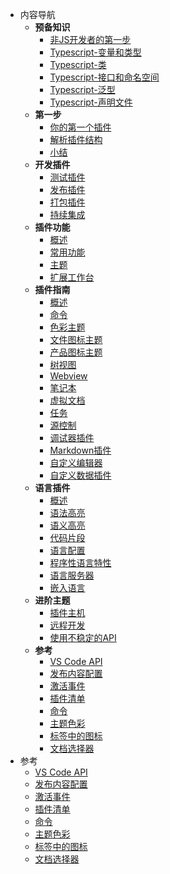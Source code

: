 <!-- * 快速入门 -->
* 内容导航
    * **预备知识**
      * [非JS开发者的第一步](/preknowledge/first-step.md)
      * [Typescript-变量和类型](/preknowledge/variable-and-type.md)
      * [Typescript-类](/preknowledge/class.md)
      * [Typescript-接口和命名空间](/preknowledge/interface-and-namespace.md)
      * [Typescript-泛型](/preknowledge/generics.md)
      * [Typescript-声明文件](/preknowledge/declaration-files.md)
    * **第一步**
        * [你的第一个插件](/get-started/your-first-extension.md)
        * [解析插件结构](/get-started/extension-anatomy.md)
        * [小结](/get-started/wrapping-up.md)
    * **开发插件**
        * [测试插件](/working-with-extensions/testing-extension.md)
        * [发布插件](/working-with-extensions/publish-extension.md)
        * [打包插件](/working-with-extensions/bundling-extension.md)
        * [持续集成](/working-with-extensions/continuous-integration.md)
    * **插件功能**
        * [概述](/extension-capabilities/readme.md)
        * [常用功能](/extension-capabilities/common-capabilities.md)
        * [主题](/extension-capabilities/theming.md)
        * [扩展工作台](/extension-capabilities/extending-workbench.md)
    * **插件指南**
        * [概述](/extension-guides/readme.md)
        * [命令](/extension-guides/command.md)
        * [色彩主题](/extension-guides/color-theme.md)
        * [文件图标主题](/extension-guides/file-icon-theme.md)
        * [产品图标主题](/extension-guides/product-icon-theme.md)
        * [树视图](/extension-guides/tree-view.md)
        * [Webview](/extension-guides/webview.md)
        * [笔记本](/extension-guides/notebook.md)
        * [虚拟文档](/extension-guides/virtual-documents.md)
        * [任务](/extension-guides/task-provider.md)
        * [源控制](/extension-guides/scm-provider.md)
        * [调试器插件](/extension-guides/debugger-extension.md)
        * [Markdown插件](/extension-guides/markdown-extension.md)
        * [自定义编辑器](/extension-guides/custom-editors.md)
        * [自定义数据插件](/extension-guides/custom-data-extension.md)
    * **语言插件**
        * [概述](/language-extensions/)
        * [语法高亮](/language-extensions/syntax-highlight-guide.md)
        * [语义高亮](/language-extensions/semantic-highlight-guide.md)
        * [代码片段](/language-extensions/snippet-guide.md)
        * [语言配置](/language-extensions/language-configuration-guide.md)
        * [程序性语言特性](/language-extensions/programmatic-language-features.md)
        * [语言服务器](/language-extensions/language-server-extension-guide.md)
        * [嵌入语言](/language-extensions/embedded-languages.md)
    * **进阶主题**
        * [插件主机](/advanced-topics/extension-host.md)
        * [远程开发](/advanced-topics/remote-extensions.md)
        * [使用不稳定的API](/advanced-topics/using-proposed-api.md)
    * ️️**参考**
        * [VS Code API](/references/vscode-api.md)
        * [发布内容配置](/references/contribution-points.md)
        * [激活事件](/references/activation-events.md)
        * [插件清单](/references/extension-manifest.md)
        * [命令](/references/commands.md)
        * [主题色彩](/references/theme-color.md)
        * [标签中的图标](/references/icons-in-labels.md)
        * [文档选择器](/references/document-selector.md)
* ️️参考
    * [VS Code API](/references/vscode-api.md)
    * [发布内容配置](/references/contribution-points.md)
    * [激活事件](/references/activation-events.md)
    * [插件清单](/references/extension-manifest.md)
    * [命令](/references/commands.md)
    * [主题色彩](/references/theme-color.md)
    * [标签中的图标](/references/icons-in-labels.md)
    * [文档选择器](/references/document-selector.md)